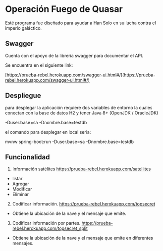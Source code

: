 # Operación Fuego de Quasar

Esté programa fue diseñado para ayudar a Han Solo en su lucha contra el imperio galáctico.


## Swagger

Cuenta con el apoyo de la librería swagger para documentar el API.

Se encuentra en el siguiente link:

[https://prueba-rebel.herokuapp.com/swagger-ui.html#/](https://prueba-rebel.herokuapp.com/swagger-ui.html#/)

## Despliegue

para desplegar la aplicación requiere dos variables de entorno la cuales conectan con la base de datos H2 y tener Java 8+ (OpenJDK / OracleJDK)

-Duser.base=sa
-Dnombre.base=testdb

el comando para desplegar en local seria:

mvnw spring-boot:run -Duser.base=sa -Dnombre.base=testdb

## Funcionalidad

1. Información satélites
	https://prueba-rebel.herokuapp.com/satellites
 
- listar 
- Agregar
- Modificar
- Eliminar
	
2. Codificar información.
	https://prueba-rebel.herokuapp.com/topsecret
	
- Obtiene la ubicación de la nave y el mensaje que emite.
	
3. Codificar información por partes.
	https://prueba-rebel.herokuapp.com/topsecret_split
	
- Obtiene la ubicación de la nave y el mensaje que emite en diferentes mensajes.
